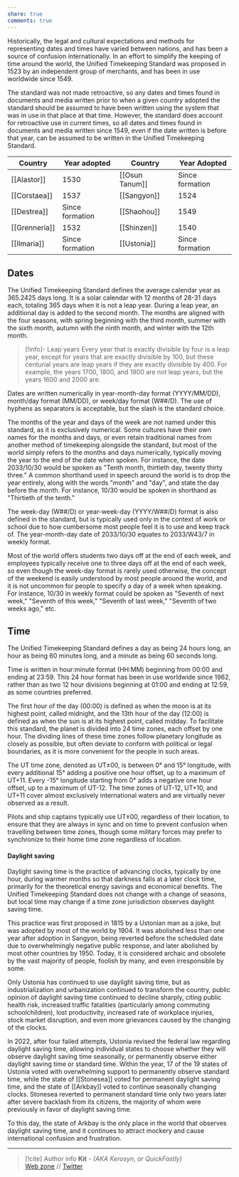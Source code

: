 ```yaml
---
share: true
comments: true
---
```

Historically, the legal and cultural expectations and methods for representing dates and times have varied between nations, and has been a source of confusion internationally. In an effort to simplify the keeping of time around the world, the Unified Timekeeping Standard was proposed in 1523 by an independent group of merchants, and has been in use worldwide since 1549.

The standard was not made retroactive, so any dates and times found in documents and media written prior to when a given country adopted the standard should be assumed to have been written using the system that was in use in that place at that time. However, the standard does account for retroactive use in current times, so all dates and times found in documents and media written since 1549, even if the date written is before that year, can be assumed to be written in the Unified Timekeeping Standard.

| Country       | Year adopted    | Country        | Year Adopted    |
| ------------- | --------------- | -------------- | --------------- |
| [[Alastor]]   | 1530            | [[Osun Tanum]] | Since formation |
| [[Corstaea]]  | 1537            | [[Sangyon]]    | 1524            |
| [[Destrea]]   | Since formation | [[Shaohou]]    | 1549            |
| [[Grenneria]] | 1532            | [[Shinzen]]    | 1540            |
| [[Ilmaria]]   | Since formation | [[Ustonia]]    | Since formation |

## Dates

The Unified Timekeeping Standard defines the average calendar year as 365.2425 days long. It is a solar calendar with 12 months of 28-31 days each, totaling 365 days when it is not a leap year. During a leap year, an additional day is added to the second month. The months are aligned with the four seasons, with spring beginning with the third month, summer with the sixth month, autumn with the ninth month, and winter with the 12th month.

> [!info]- Leap years
> Every year that is exactly divisible by four is a leap year, except for years that are exactly divisible by 100, but these centurial years are leap years if they are exactly divisible by 400. For example, the years 1700, 1800, and 1900 are not leap years, but the years 1600 and 2000 are.

Dates are written numerically in year-month-day format (YYYY/MM/DD), month/day format (MM/DD), or week/day format (W##/D). The use of hyphens as separators is acceptable, but the slash is the standard choice.

The months of the year and days of the week are not named under this standard, as it is exclusively numerical. Some cultures have their own names for the months and days, or even retain traditional names from another method of timekeeping alongside the standard, but most of the world simply refers to the months and days numerically, typically moving the year to the end of the date when spoken. For instance, the date 2033/10/30 would be spoken as "Tenth month, thirtieth day, twenty thirty three." A common shorthand used in speech around the world is to drop the year entirely, along with the words "month" and "day", and state the day before the month. For instance, 10/30 would be spoken in shorthand as "Thirtieth of the tenth."

The week-day (W##/D) or year-week-day (YYYY/W##/D) format is also defined in the standard, but is typically used only in the context of work or school due to how cumbersome most people feel it is to use and keep track of. The year-month-day date of 2033/10/30 equates to 2033/W43/7 in weekly format.

Most of the world offers students two days off at the end of each week, and employees typically receive one to three days off at the end of each week, so even though the week-day format is rarely used otherwise, the concept of the weekend is easily understood by most people around the world, and it is not uncommon for people to specify a day of a week when speaking. For instance, 10/30 in weekly format could be spoken as "Seventh of next week," "Seventh of this week," "Seventh of last week," "Seventh of two weeks ago," etc.

## Time

The Unified Timekeeping Standard defines a day as being 24 hours long, an hour as being 60 minutes long, and a minute as being 60 seconds long.

Time is written in hour:minute format (HH:MM) beginning from 00:00 and ending at 23:59. This 24 hour format has been in use worldwide since 1962, rather than as two 12 hour divisions beginning at 01:00 and ending at 12:59, as some countries preferred.

The first hour of the day (00:00) is defined as when the moon is at its highest point, called midnight, and the 13th hour of the day (12:00) is defined as when the sun is at its highest point, called midday. To facilitate this standard, the planet is divided into 24 time zones, each offset by one hour. The dividing lines of these time zones follow planetary longitude as closely as possible, but often deviate to conform with political or legal boundaries, as it is more convenient for the people in such areas.

The UT time zone, denoted as UT±00, is between 0° and 15° longitude, with every additional 15° adding a positive one hour offset, up to a maximum of UT+11. Every -15° longitude starting from 0° adds a negative one hour offset, up to a maximum of UT-12. The time zones of UT-12, UT+10, and UT+11 cover almost exclusively international waters and are virtually never observed as a result.

Pilots and ship captains typically use UT±00, regardless of their location, to ensure that they are always in sync and on time to prevent confusion when travelling between time zones, though some military forces may prefer to synchronize to their home time zone regardless of location.

#### Daylight saving

Daylight saving time is the practice of advancing clocks, typically by one hour, during warmer months so that darkness falls at a later clock time, primarily for the theoretical energy savings and economical benefits. The Unified Timekeeping Standard does not change with a change of seasons, but local time may change if a time zone jurisdiction observes daylight saving time.

This practice was first proposed in 1815 by a Ustonian man as a joke, but was adopted by most of the world by 1904. It was abolished less than one year after adoption in Sangyon, being reverted before the scheduled date due to overwhelmingly negative public response, and later abolished by most other countries by 1950. Today, it is considered archaic and obsolete by the vast majority of people, foolish by many, and even irresponsible by some.

Only Ustonia has continued to use daylight saving time, but as industrialization and urbanization continued to transform the country, public opinion of daylight saving time continued to decline sharply, citing public health risk, increased traffic fatalities (particularly among commuting schoolchildren), lost productivity, increased rate of workplace injuries, stock market disruption, and even more grievances caused by the changing of the clocks.

In 2022, after four failed attempts, Ustonia revised the federal law regarding daylight saving time, allowing individual states to choose whether they will observe daylight saving time seasonally, or permanently observe either daylight saving time or standard time. Within the year, 17 of the 19 states of Ustonia voted with overwhelming support to permanently observe standard time, while the state of [[Stonesea]] voted for permanent daylight saving time, and the state of [[Arkbay]] voted to continue seasonally changing clocks. Stonesea reverted to permanent standard time only two years later after severe backlash from its citizens, the majority of whom were previously in favor of daylight saving time.

To this day, the state of Arkbay is the only place in the world that observes daylight saving time, and it continues to attract mockery and cause international confusion and frustration.

-----
> [!cite] Author info
> **Kit** - *(AKA Kerosyn, or QuickFastly)*\
> [Web zone](https://kitabe.link) // [Twitter](https://twitter.com/Kerosyn_)